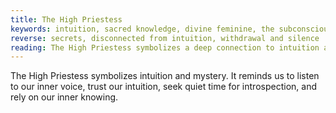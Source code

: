```yaml
---
title: The High Priestess
keywords: intuition, sacred knowledge, divine feminine, the subconscious mind
reverse: secrets, disconnected from intuition, withdrawal and silence
reading: The High Priestess symbolizes a deep connection to intuition and the subconscious mind. It reminds us to trust our inner voice, to seek out and cultivate sacred knowledge, and to embrace the mystery of life. What secrets might be hiding in your subconscious? How can you better connect with your intuition and the divine feminine? Are you giving yourself enough time for introspection and reflection?
---
```


The High Priestess symbolizes intuition and mystery. It reminds us to listen to our inner voice, trust our intuition, seek quiet time for introspection, and rely on our inner knowing.
